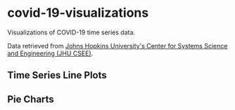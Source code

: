 # covid-19-visualizations
Visualizations of COVID-19 time series data.

Data retrieved from [Johns Hopkins University's Center for Systems Science and Engineering (JHU CSEE)](https://github.com/CSSEGISandData/COVID-19/tree/master/csse_covid_19_data/csse_covid_19_time_series).

## Time Series Line Plots
[]("images/line_graph_countries.jpg")
[]("images/line_graph_us_states.jpg")

## Pie Charts
[]("images/pie_chart_countries.jpg")
[]("images/pie_chart_us_states.jpg")
